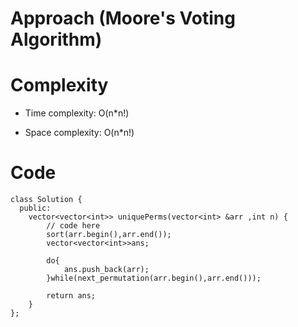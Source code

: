 # Approach (Moore's Voting Algorithm)
<!-- Describe your approach to solving the problem. -->

# Complexity
- Time complexity: O(n*n!)
<!-- Add your time complexity here, e.g. $$O(n)$$ -->

- Space complexity: O(n*n!)
<!-- Add your space complexity here, e.g. $$O(n)$$ -->

# Code
```
class Solution {
  public:
    vector<vector<int>> uniquePerms(vector<int> &arr ,int n) {
        // code here
        sort(arr.begin(),arr.end());
        vector<vector<int>>ans;
        
        do{
            ans.push_back(arr);
        }while(next_permutation(arr.begin(),arr.end()));
        
        return ans;
    }
};
```
